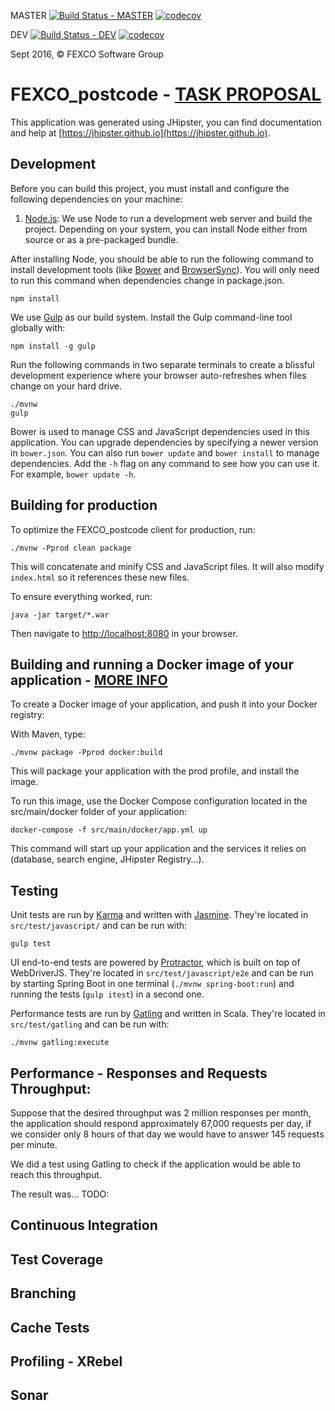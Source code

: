 MASTER [![Build Status - MASTER](https://travis-ci.org/palerique/FEXCO-Eircode.svg?branch=master)](https://travis-ci.org/palerique/FEXCO-Eircode)
[![codecov](https://codecov.io/gh/palerique/FEXCO-Eircode/branch/master/graph/badge.svg)](https://codecov.io/gh/palerique/FEXCO-Eircode)

DEV [![Build Status - DEV](https://travis-ci.org/palerique/FEXCO-Eircode.svg?branch=dev)](https://travis-ci.org/palerique/FEXCO-Eircode)
[![codecov](https://codecov.io/gh/palerique/FEXCO-Eircode/branch/dev/graph/badge.svg)](https://codecov.io/gh/palerique/FEXCO-Eircode)

Sept 2016, © FEXCO Software Group

# FEXCO_postcode - [TASK PROPOSAL](TASK_PROPOSAL.md)

This application was generated using JHipster, you can find documentation and help at [https://jhipster.github.io](https://jhipster.github.io).

## Development

Before you can build this project, you must install and configure the following dependencies on your machine:

1. [Node.js][]: We use Node to run a development web server and build the project.
   Depending on your system, you can install Node either from source or as a pre-packaged bundle.

After installing Node, you should be able to run the following command to install development tools (like
[Bower][] and [BrowserSync][]). You will only need to run this command when dependencies change in package.json.

    npm install

We use [Gulp][] as our build system. Install the Gulp command-line tool globally with:

    npm install -g gulp

Run the following commands in two separate terminals to create a blissful development experience where your browser
auto-refreshes when files change on your hard drive.

    ./mvnw
    gulp

Bower is used to manage CSS and JavaScript dependencies used in this application. You can upgrade dependencies by
specifying a newer version in `bower.json`. You can also run `bower update` and `bower install` to manage dependencies.
Add the `-h` flag on any command to see how you can use it. For example, `bower update -h`.


## Building for production

To optimize the FEXCO_postcode client for production, run:

    ./mvnw -Pprod clean package

This will concatenate and minify CSS and JavaScript files. It will also modify `index.html` so it references
these new files.

To ensure everything worked, run:

    java -jar target/*.war

Then navigate to [http://localhost:8080](http://localhost:8080) in your browser.

## Building and running a Docker image of your application - [MORE INFO](https://jhipster.github.io/docker-compose/)
To create a Docker image of your application, and push it into your Docker registry:

With Maven, type: 

    ./mvnw package -Pprod docker:build

This will package your application with the prod profile, and install the image.

To run this image, use the Docker Compose configuration located in the src/main/docker folder of your application:

    docker-compose -f src/main/docker/app.yml up

This command will start up your application and the services it relies on (database, search engine, JHipster Registry…).

## Testing

Unit tests are run by [Karma][] and written with [Jasmine][]. They're located in `src/test/javascript/` and can be run with:

    gulp test

UI end-to-end tests are powered by [Protractor][], which is built on top of WebDriverJS. They're located in `src/test/javascript/e2e`
and can be run by starting Spring Boot in one terminal (`./mvnw spring-boot:run`) and running the tests (`gulp itest`) in a second one.

Performance tests are run by [Gatling]() and written in Scala. They're located in `src/test/gatling` and can be run with:

    ./mvnw gatling:execute
    
## Performance - Responses and Requests Throughput:

Suppose that the desired throughput was 2 million responses per month, the application should respond approximately 
67,000 requests per day, if we consider only 8 hours of that day we would have to answer 145 requests per minute.

We did a test using Gatling to check if the application would be able to reach this throughput.

The result was... TODO:

## Continuous Integration
## Test Coverage
## Branching
## Cache Tests
## Profiling - XRebel
## Sonar

[JHipster]: https://jhipster.github.io/
[Gatling]: http://gatling.io/
[Node.js]: https://nodejs.org/
[Bower]: http://bower.io/
[Gulp]: http://gulpjs.com/
[BrowserSync]: http://www.browsersync.io/
[Karma]: http://karma-runner.github.io/
[Jasmine]: http://jasmine.github.io/2.0/introduction.html
[Protractor]: https://angular.github.io/protractor/

